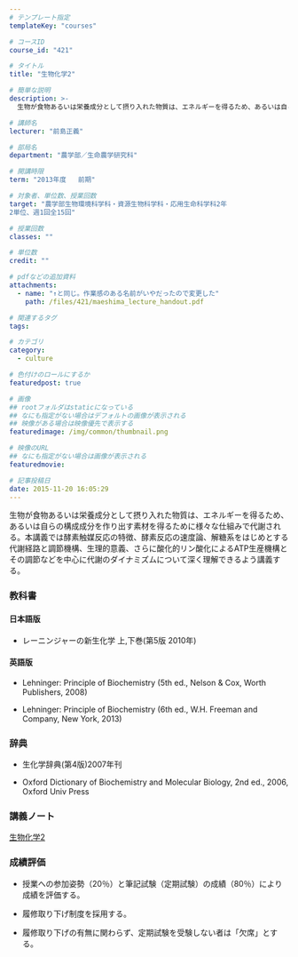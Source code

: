 ```yaml
---
# テンプレート指定
templateKey: "courses"

# コースID
course_id: "421"

# タイトル
title: "生物化学2"

# 簡単な説明
description: >-
  生物が食物あるいは栄養成分として摂り入れた物質は、エネルギーを得るため、あるいは自らの構成成分を作り出す素材を得るために様々な仕組みで代謝される。本講義では酵素触媒反応の特徴、酵素反応の速度論、解糖系...

# 講師名
lecturer: "前島正義"

# 部局名
department: "農学部／生命農学研究科"

# 開講時限
term: "2013年度	前期"

# 対象者、単位数、授業回数
target: "農学部生物環境科学科・資源生物科学科・応用生命科学科2年
2単位、週1回全15回"

# 授業回数
classes: ""

# 単位数
credit: ""

# pdfなどの追加資料
attachments: 
  - name: "↑と同じ。作業感のある名前がいやだったので変更した" 
    path: /files/421/maeshima_lecture_handout.pdf

# 関連するタグ
tags:

# カテゴリ
category:
  - culture

# 色付けのロールにするか
featuredpost: true

# 画像
## rootフォルダはstaticになっている
## なにも指定がない場合はデフォルトの画像が表示される
## 映像がある場合は映像優先で表示する
featuredimage: /img/common/thumbnail.png

# 映像のURL
## なにも指定がない場合は画像が表示される
featuredmovie: 

# 記事投稿日
date: 2015-11-20 16:05:29
---
```


生物が食物あるいは栄養成分として摂り入れた物質は、エネルギーを得るため、あるいは自らの構成成分を作り出す素材を得るために様々な仕組みで代謝される。本講義では酵素触媒反応の特徴、酵素反応の速度論、解糖系をはじめとする代謝経路と調節機構、生理的意義、さらに酸化的リン酸化によるATP生産機構とその調節などを中心に代謝のダイナミズムについて深く理解できるよう講義する。



### 教科書



#### 日本語版



* レーニンジャーの新生化学 上,下巻(第5版 2010年)


#### 英語版




* Lehninger: Principle of Biochemistry (5th ed., Nelson & Cox, Worth Publishers, 2008)


* Lehninger: Principle of Biochemistry (6th ed., W.H. Freeman and Company, New York, 2013)


### 辞典



* 生化学辞典(第4版)2007年刊

* Oxford Dictionary of Biochemistry and Molecular Biology, 2nd ed., 2006, Oxford Univ Press


### 講義ノート


[生物化学2](/files/421/maeshima_lecture_handout.pdf) 


### 成績評価



* 授業への参加姿勢（20％）と筆記試験（定期試験）の成績（80％）により成績を評価する。

* 履修取り下げ制度を採用する。
* 履修取り下げの有無に関わらず、定期試験を受験しない者は「欠席」とする。
